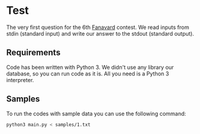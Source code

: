 # Test
The very first question for the 6th [Fanavard](https://fanavard.com/) contest.
We read inputs from stdin (standard input) and write our answer to the stdout
(standard output). 

## Requirements
Code has been written with Python 3. We didn't use any library our database,
so you can run code as it is. All you need is a Python 3 interpreter.

## Samples
To run the codes with sample data you can use the following command:

```bash
python3 main.py < samples/1.txt
```
